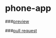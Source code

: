 # phone-app

###[preview](https://tarsen99.github.io/phone-app/)

###[pull request](https://github.com/TarSen99/phone-app/pull/1/files)